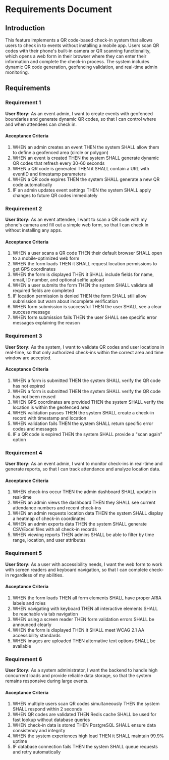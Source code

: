 # Requirements Document

## Introduction

This feature implements a QR code-based check-in system that allows users to check in to events without installing a mobile app. Users scan QR codes with their phone's built-in camera or QR scanning functionality, which opens a web form in their browser where they can enter their information and complete the check-in process. The system includes dynamic QR code generation, geofencing validation, and real-time admin monitoring.

## Requirements

### Requirement 1

**User Story:** As an event admin, I want to create events with geofenced boundaries and generate dynamic QR codes, so that I can control where and when attendees can check in.

#### Acceptance Criteria

1. WHEN an admin creates an event THEN the system SHALL allow them to define a geofenced area (circle or polygon)
2. WHEN an event is created THEN the system SHALL generate dynamic QR codes that refresh every 30-60 seconds
3. WHEN a QR code is generated THEN it SHALL contain a URL with eventID and timestamp parameters
4. WHEN a QR code expires THEN the system SHALL generate a new QR code automatically
5. IF an admin updates event settings THEN the system SHALL apply changes to future QR codes immediately

### Requirement 2

**User Story:** As an event attendee, I want to scan a QR code with my phone's camera and fill out a simple web form, so that I can check in without installing any apps.

#### Acceptance Criteria

1. WHEN a user scans a QR code THEN their default browser SHALL open to a mobile-optimized web form
2. WHEN the form loads THEN it SHALL request location permissions to get GPS coordinates
3. WHEN the form is displayed THEN it SHALL include fields for name, email, ID number, and optional selfie upload
4. WHEN a user submits the form THEN the system SHALL validate all required fields are completed
5. IF location permission is denied THEN the form SHALL still allow submission but warn about incomplete verification
6. WHEN form submission is successful THEN the user SHALL see a clear success message
7. WHEN form submission fails THEN the user SHALL see specific error messages explaining the reason

### Requirement 3

**User Story:** As the system, I want to validate QR codes and user locations in real-time, so that only authorized check-ins within the correct area and time window are accepted.

#### Acceptance Criteria

1. WHEN a form is submitted THEN the system SHALL verify the QR code has not expired
2. WHEN a form is submitted THEN the system SHALL verify the QR code has not been reused
3. WHEN GPS coordinates are provided THEN the system SHALL verify the location is within the geofenced area
4. WHEN validation passes THEN the system SHALL create a check-in record with timestamp and location
5. WHEN validation fails THEN the system SHALL return specific error codes and messages
6. IF a QR code is expired THEN the system SHALL provide a "scan again" option

### Requirement 4

**User Story:** As an event admin, I want to monitor check-ins in real-time and generate reports, so that I can track attendance and analyze location data.

#### Acceptance Criteria

1. WHEN check-ins occur THEN the admin dashboard SHALL update in real-time
2. WHEN an admin views the dashboard THEN they SHALL see current attendance numbers and recent check-ins
3. WHEN an admin requests location data THEN the system SHALL display a heatmap of check-in coordinates
4. WHEN an admin exports data THEN the system SHALL generate CSV/Excel files with all check-in records
5. WHEN viewing reports THEN admins SHALL be able to filter by time range, location, and user attributes

### Requirement 5

**User Story:** As a user with accessibility needs, I want the web form to work with screen readers and keyboard navigation, so that I can complete check-in regardless of my abilities.

#### Acceptance Criteria

1. WHEN the form loads THEN all form elements SHALL have proper ARIA labels and roles
2. WHEN navigating with keyboard THEN all interactive elements SHALL be reachable via tab navigation
3. WHEN using a screen reader THEN form validation errors SHALL be announced clearly
4. WHEN the form is displayed THEN it SHALL meet WCAG 2.1 AA accessibility standards
5. WHEN images are uploaded THEN alternative text options SHALL be available

### Requirement 6

**User Story:** As a system administrator, I want the backend to handle high concurrent loads and provide reliable data storage, so that the system remains responsive during large events.

#### Acceptance Criteria

1. WHEN multiple users scan QR codes simultaneously THEN the system SHALL respond within 2 seconds
2. WHEN QR codes are validated THEN Redis cache SHALL be used for fast lookup without database queries
3. WHEN check-in data is stored THEN PostgreSQL SHALL ensure data consistency and integrity
4. WHEN the system experiences high load THEN it SHALL maintain 99.9% uptime
5. IF database connection fails THEN the system SHALL queue requests and retry automatically